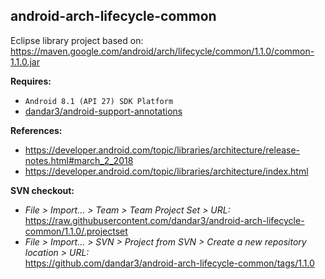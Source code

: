 ## android-arch-lifecycle-common

Eclipse library project based on:<br/>
https://maven.google.com/android/arch/lifecycle/common/1.1.0/common-1.1.0.jar

**Requires:**
- `Android 8.1 (API 27) SDK Platform`
- [dandar3/android-support-annotations](https://github.com/dandar3/android-support-annotations/tree/27.1.0)

**References:**
- https://developer.android.com/topic/libraries/architecture/release-notes.html#march_2_2018
- https://developer.android.com/topic/libraries/architecture/index.html

**SVN checkout:**
- _File > Import... > Team > Team Project Set > URL:_<br/>
  https://raw.githubusercontent.com/dandar3/android-arch-lifecycle-common/1.1.0/.projectset
- _File > Import... > SVN > Project from SVN > Create a new repository location > URL:_<br/>
  https://github.com/dandar3/android-arch-lifecycle-common/tags/1.1.0
